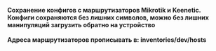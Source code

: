 <b>Сохранение конфигов с маршрутизаторов Mikrotik и Keenetic. Конфиги сохраняются без лишних символов, можно без лишних манипуляций загрузить обратно на устройство</b></br></br>
<b>Адреса маршрутизаторов прописывать в: inventories/dev/hosts </b>
